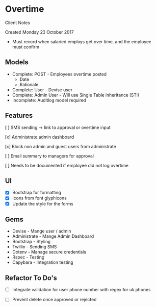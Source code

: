 # Overtime

Client Notes

Created Monday 23 October 2017

* Must record when salaried employs get over time, and the employee must confirm

## Models

- Complete: POST - Employees overtime posted
    * Date
    * Rationale
- Complete: User - Devise user
- Complete: Admin User - Will use Single Table Inheritance (STI)
- Incomplete: Auditlog model required

## Features

[ ] SMS sending -> link to approval or overtime input

[x] Administrate admin dashboard

[x] Block non admin and guest users from administrate

[ ] Email summary to managers for approval

[ ] Needs to be documented if employee did not log overtime


## UI

- [x] Bootstrap for formatting
- [x] Icons from font glyphicons
- [x] Update the style for the forms

## Gems

* Devise - Mange user / admin
* Administrate - Mange Admin Dashboard
* Bootstrap - Styling
* Twillio - Sending SMS
* Dotenv - Manage secure credentials
* Rspec - Testing
* Capybara - Integration testing

## Refactor To Do's
- [ ] Integrate validation for user phone number with regex for uk phones
- [ ] Prevent delete once approved or rejected

